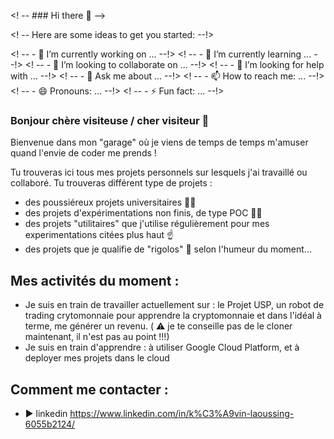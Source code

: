 <! -- ### Hi there 👋 -->

<! -- Here are some ideas to get you started: --!>

<! -- - 🔭 I’m currently working on ... --!>
<! -- - 🌱 I’m currently learning ... --!>
<! -- - 👯 I’m looking to collaborate on ... --!>
<! -- - 🤔 I’m looking for help with ... --!>
<! -- - 💬 Ask me about ... --!>
<! -- - 📫 How to reach me: ... --!>
<! -- - 😄 Pronouns: ... --!>
<! -- - ⚡ Fun fact: ... --!>

### Bonjour chère visiteuse / cher visiteur 👋

Bienvenue dans mon "garage" où je viens de temps de temps m'amuser quand l'envie de coder me prends !

Tu trouveras ici tous mes projets personnels sur lesquels j'ai travaillé ou collaboré. Tu trouveras différent type de projets : 
- des poussiéreux projets universitaires 👨‍🎓
- des projets d'expérimentations non finis, de type POC 👨‍🔬
- des projets "utilitaires" que j'utilise régulièrement pour mes experimentations citées plus haut ☝️
- des projets que je qualifie de "rigolos" 🤡 selon l'humeur du moment...

## Mes activités du moment :

- Je suis en train de travailler actuellement sur : le Projet USP, un robot de trading crytomonnaie pour apprendre la cryptomonnaie et dans l'idéal à terme, me générer un revenu. ( ⚠️ je te conseille pas de le cloner maintenant, il n'est pas au point !!!)
- Je suis en train d'apprendre : à utiliser Google Cloud Platform, et à deployer mes projets dans le cloud

## Comment me contacter :
 - ▶️ linkedin https://www.linkedin.com/in/k%C3%A9vin-laoussing-6055b2124/ 



